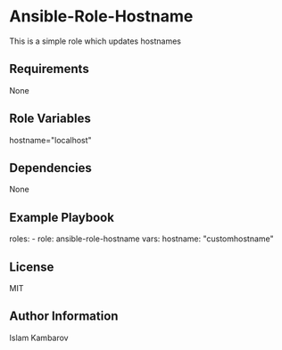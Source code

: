 Ansible-Role-Hostname
=========
This is a simple role which updates hostnames

Requirements
------------
None

Role Variables
--------------
hostname="localhost"

Dependencies
------------
None

Example Playbook
----------------
  roles:
    - role: ansible-role-hostname
      vars:
        hostname: "customhostname"

License
-------
MIT

Author Information
------------------
Islam Kambarov

